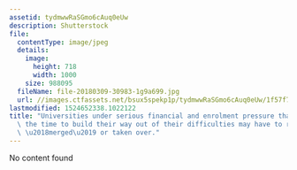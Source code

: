 ```yaml
---
assetid: tydmwwRaSGmo6cAuq0eUw
description: Shutterstock
file:
  contentType: image/jpeg
  details:
    image:
      height: 718
      width: 1000
    size: 988095
  fileName: file-20180309-30983-1g9a699.jpg
  url: //images.ctfassets.net/bsux5spekp1p/tydmwwRaSGmo6cAuq0eUw/1f57f74f7374b8a89ac2c46ebd4b32a6/file-20180309-30983-1g9a699.jpg
lastmodified: 1524652338.1022122
title: "Universities under serious financial and enrolment pressure that cannot negotiate\
  \ the time to build their way out of their difficulties may have to resort to being\
  \ \u2018merged\u2019 or taken over."
---
```

No content found
